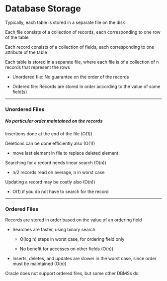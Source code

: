 # Database Storage

Typically, each table is stored in a separate file on the disk

Each file consists of a collection of records, each corresponding to one row of the table

Each record consists of a collection of fields, each corresponding to one attribute of the table

Each table is stored in a separate file, where each file is of a collection of n records that represent the rows

- Unordered file: No guarantee on the order of the records

- Ordered file: Records are stored in order according to the value of some field(s)

***

### Unordered Files

##### No particular order maintained on the records

Insertions done at the end of the file (O(1))

Deletions can be done efficiently also (O(1))

- move last element in file to replace deleted element

Searching for a record needs linear search (O(n))

- n/2 records read on average, n in worst case

Updating a record may be costly also (O(n))

- O(1) if you do not have to search for the record

***

### Ordered Files

Records are stored in order based on the value of an ordering field

- Searches are faster, using binary search

    - O(log n) steps in worst case, for ordering field only

    - No benefit for accesses on other fields (O(n))

- Inserts, deletes, and updates are slower in the worst case, since order must be maintained (O(n))

Oracle does not support ordered files, but some other DBMSs do
